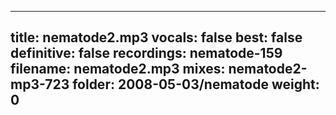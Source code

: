 
---
title: nematode2.mp3
vocals: false
best: false
definitive: false
recordings: nematode-159
filename: nematode2.mp3
mixes: nematode2-mp3-723
folder: 2008-05-03/nematode
weight: 0
---
